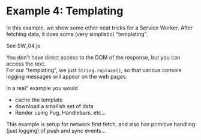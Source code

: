 # Example 4: Templating

In this example, we show some other neat tricks for a Service Worker.
After fetching data, it does some (very simplistic) "templating".

See SW_04.js

You don't have direct access to the DOM of the response, but you can access the text.  
For our "templating", we just `String.replace()`, so that various console logging messages will appear on the web pages.

In a real" example you would
 - cache the template
 - download a smallish set of data
 - Render using Pug, Handlebars, etc...

This example is setup for network first fetch, and also has primitive handling (just logging) of push and sync events...
